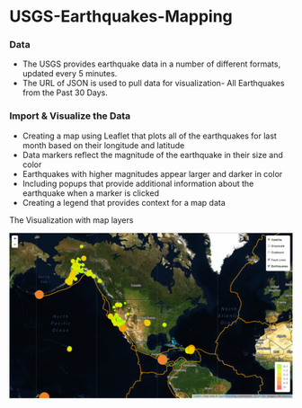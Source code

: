 # USGS-Earthquakes-Mapping

### Data
- The USGS provides earthquake data in a number of different formats, updated every 5 minutes.
- The URL of JSON is used to pull data for visualization- All Earthquakes from the Past 30 Days.

### Import & Visualize the Data   
- Creating a map using Leaflet that plots all of the earthquakes for last month based on their longitude and latitude
- Data markers reflect the magnitude of the earthquake in their size and color
- Earthquakes with higher magnitudes appear larger and darker in color
- Including popups that provide additional information about the earthquake when a marker is clicked  
- Creating a legend that provides context for a map data

The Visualization with map layers

![5-Advanced](Images/5-Advanced.png)   